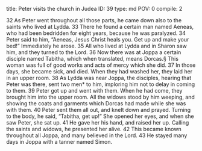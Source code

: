 title:          Peter visits the church in Judea
ID:             39
type:           md
POV:            0
compile:        2


 32 As Peter went throughout all those parts, he came down also to the saints who lived at Lydda. 33 There he found a certain man named Aeneas, who had been bedridden for eight years, because he was paralyzed. 34 Peter said to him, “Aeneas, Jesus Christ heals you. Get up and make your bed!” Immediately he arose. 35 All who lived at Lydda and in Sharon saw him, and they turned to the Lord.
36 Now there was at Joppa a certain disciple named Tabitha, which when translated, means Dorcas.§ This woman was full of good works and acts of mercy which she did. 37 In those days, she became sick, and died. When they had washed her, they laid her in an upper room. 38 As Lydda was near Joppa, the disciples, hearing that Peter was there, sent two men* to him, imploring him not to delay in coming to them. 39 Peter got up and went with them. When he had come, they brought him into the upper room. All the widows stood by him weeping, and showing the coats and garments which Dorcas had made while she was with them. 40 Peter sent them all out, and knelt down and prayed. Turning to the body, he said, “Tabitha, get up!” She opened her eyes, and when she saw Peter, she sat up. 41 He gave her his hand, and raised her up. Calling the saints and widows, he presented her alive. 42 This became known throughout all Joppa, and many believed in the Lord. 43 He stayed many days in Joppa with a tanner named Simon. 